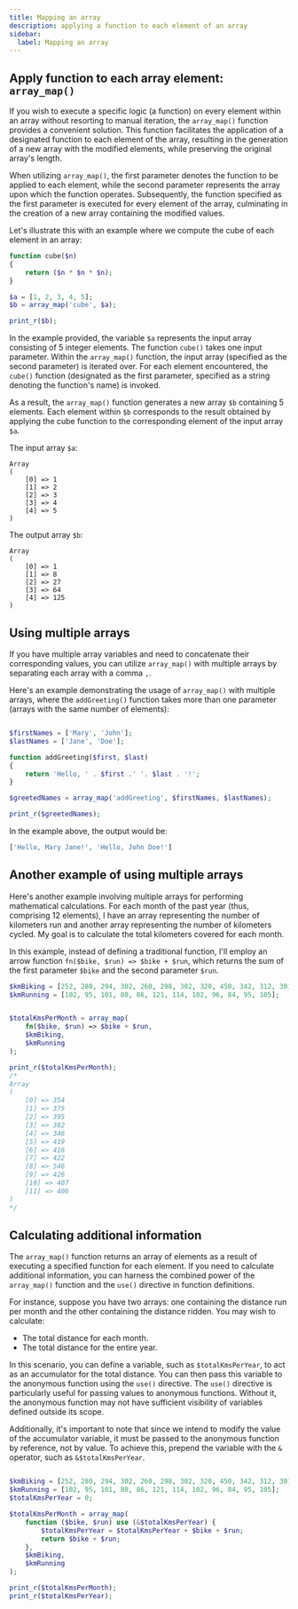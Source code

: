 ```yaml
---
title: Mapping an array
description: applying a function to each element of an array
sidebar:
  label: Mapping an array
---
```


## Apply function to each array element: `array_map()`
If you wish to execute a specific logic (a function) on every element within an array without resorting to manual iteration, the `array_map()` function provides a convenient solution.
This function facilitates the application of a designated function to each element of the array, resulting in the generation of a new array with the modified elements, while preserving the original array's length.

When utilizing `array_map()`, the first parameter denotes the function to be applied to each element, while the second parameter represents the array upon which the function operates. Subsequently, the function specified as the first parameter is executed for every element of the array, culminating in the creation of a new array containing the modified values.

Let's illustrate this with an example where we compute the cube of each element in an array:


```php
function cube($n)
{
    return ($n * $n * $n);
}

$a = [1, 2, 3, 4, 5];
$b = array_map('cube', $a);

print_r($b);

```

In the example provided, the variable `$a` represents the input array consisting of 5 integer elements.
The function `cube()` takes one input parameter. Within the `array_map()` function, the input array (specified as the second parameter) is iterated over. For each element encountered, the `cube()` function (designated as the first parameter, specified as a string denoting the function's name) is invoked.

As a result, the `array_map()` function generates a new array `$b` containing 5 elements. Each element within `$b` corresponds to the result obtained by applying the cube function to the corresponding element of the input array `$a`.


The input array `$a`:
```
Array
(
    [0] => 1
    [1] => 2
    [2] => 3
    [3] => 4
    [4] => 5
)
```

The output array `$b`:
```
Array
(
    [0] => 1
    [1] => 8
    [2] => 27
    [3] => 64
    [4] => 125
)
```


## Using multiple arrays

If you have multiple array variables and need to concatenate their corresponding values, you can utilize `array_map()` with multiple arrays by separating each array with a comma `,`.

Here's an example demonstrating the usage of `array_map()` with multiple arrays, where the `addGreeting()` function takes more than one parameter (arrays with the same number of elements):

```php

$firstNames = ['Mary', 'John'];
$lastNames = ['Jane', 'Doe'];

function addGreeting($first, $last)
{
    return 'Hello, ' . $first .' '. $last . '!';
}

$greetedNames = array_map('addGreeting', $firstNames, $lastNames);

print_r($greetedNames);
```

In the example above, the output would be:

```php
['Hello, Mary Jane!', 'Hello, John Doe!']
```


## Another example of using multiple arrays

Here's another example involving multiple arrays for performing mathematical calculations.
For each month of the past year (thus, comprising 12 elements), I have an array representing the number of kilometers run and another array representing the number of kilometers cycled. My goal is to calculate the total kilometers covered for each month.

In this example, instead of defining a traditional function, I'll employ an arrow function `fn($bike, $run) => $bike + $run`, which returns the sum of the first parameter `$bike` and the second parameter `$run`.

```php
$kmBiking = [252, 280, 294, 302, 260, 298, 302, 320, 450, 342, 312, 301];
$kmRunning = [102, 95, 101, 80, 86, 121, 114, 102, 96, 84, 95, 105];


$totalKmsPerMonth = array_map(
    fn($bike, $run) => $bike + $run,
    $kmBiking,
    $kmRunning
);

print_r($totalKmsPerMonth);
/*
Array
(
    [0] => 354
    [1] => 375
    [2] => 395
    [3] => 382
    [4] => 346
    [5] => 419
    [6] => 416
    [7] => 422
    [8] => 546
    [9] => 426
    [10] => 407
    [11] => 406
)
*/
```


## Calculating additional information

The `array_map()` function returns an array of elements as a result of executing a specified function for each element. If you need to calculate additional information, you can harness the combined power of the `array_map()` function and the `use()` directive in function definitions.

For instance, suppose you have two arrays: one containing the distance run per month and the other containing the distance ridden. You may wish to calculate:

- The total distance for each month.
- The total distance for the entire year.

In this scenario, you can define a variable, such as `$totalKmsPerYear`, to act as an accumulator for the total distance. You can then pass this variable to the anonymous function using the `use()` directive.
The `use()` directive is particularly useful for passing values to anonymous functions. Without it, the anonymous function may not have sufficient visibility of variables defined outside its scope.

Additionally, it's important to note that since we intend to modify the value of the accumulator variable, it must be passed to the anonymous function by reference, not by value. To achieve this, prepend the variable with the `&` operator, such as `&$totalKmsPerYear`.

```php

$kmBiking = [252, 280, 294, 302, 260, 298, 302, 320, 450, 342, 312, 301];
$kmRunning = [102, 95, 101, 80, 86, 121, 114, 102, 96, 84, 95, 105];
$totalKmsPerYear = 0;

$totalKmsPerMonth = array_map(
    function ($bike, $run) use (&$totalKmsPerYear) {
        $totalKmsPerYear = $totalKmsPerYear + $bike + $run;
        return $bike + $run;
    },
    $kmBiking,
    $kmRunning
);

print_r($totalKmsPerMonth);
print_r($totalKmsPerYear);
```
